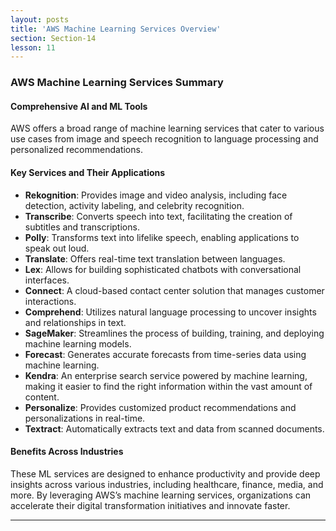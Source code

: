 ```yaml
---
layout: posts
title: 'AWS Machine Learning Services Overview'
section: Section-14
lesson: 11
---
```


### AWS Machine Learning Services Summary

#### Comprehensive AI and ML Tools

AWS offers a broad range of machine learning services that cater to various use cases from image and speech recognition to language processing and personalized recommendations.

<!-- pagebreak -->

#### Key Services and Their Applications

- **Rekognition**: Provides image and video analysis, including face detection, activity labeling, and celebrity recognition.
- **Transcribe**: Converts speech into text, facilitating the creation of subtitles and transcriptions.
- **Polly**: Transforms text into lifelike speech, enabling applications to speak out loud.
- **Translate**: Offers real-time text translation between languages.
- **Lex**: Allows for building sophisticated chatbots with conversational interfaces.
- **Connect**: A cloud-based contact center solution that manages customer interactions.
- **Comprehend**: Utilizes natural language processing to uncover insights and relationships in text.
- **SageMaker**: Streamlines the process of building, training, and deploying machine learning models.
- **Forecast**: Generates accurate forecasts from time-series data using machine learning.
- **Kendra**: An enterprise search service powered by machine learning, making it easier to find the right information within the vast amount of content.
- **Personalize**: Provides customized product recommendations and personalizations in real-time.
- **Textract**: Automatically extracts text and data from scanned documents.

<!-- pagebreak -->

#### Benefits Across Industries

These ML services are designed to enhance productivity and provide deep insights across various industries, including healthcare, finance, media, and more. By leveraging AWS’s machine learning services, organizations can accelerate their digital transformation initiatives and innovate faster.

---
